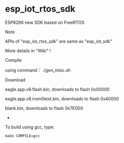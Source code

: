esp_iot_rtos_sdk
================

ESP8266 new SDK based on FreeRTOS

   
Note

APIs of "esp_iot_rtos_sdk" are same as "esp_iot_sdk"

More details in "Wiki" !

   
Compile

using command： ./gen_misc.sh
   

Download

eagle.app.v6.flash.bin, downloads to flash 0x00000

eagle.app.v6.irom0text.bin, downloads to flash 0x40000

blank.bin, downloads to flash 0x7E000

-
To build using gcc, type:

`make COMPILE=gcc`
